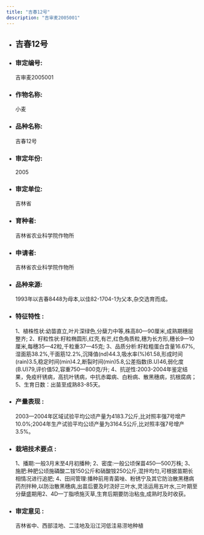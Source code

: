 ```yaml
---
title: "吉春12号"
description: "吉审麦2005001"
---
```

* ## 吉春12号
* ###  审定编号:  
   吉审麦2005001

*  ### 作物名称:  
   小麦

*   ###  品种名称: 
    吉春12号

*   ### 审定年份: 
    2005

*   ### 审定单位:  
    吉林省

*   ### 育种者:  
    吉林省农业科学院作物所

*   ### 申请者:  
    吉林省农业科学院作物所

*   ### 品种来源:  
    1993年以吉春8448为母本,以佳82-1704-1为父本,杂交选育而成。

*   ### 特征特性 : 
    1、植株性状:幼苗直立,叶片深绿色,分蘖力中等,株高80—90厘米,成熟期穗层整齐;
2、籽粒性状:籽粒椭圆形,红壳,有芒,红色角质粒,穗为长方形,穗长9—10厘米,每穗35—42粒,千粒重37—45克;
3、品质分析:籽粒粗蛋白含量16.67%,湿面筋38.2%,干面筋12.2%,沉降值(nd)44.3,吸水率(%)61.58,形成时间(rain)3.5,稳定时间(min)4.2,断裂时间(min)5.8,公差指数(B.U)46,弱化度(B.U)79,评价值52,容重750—800克/升;
4、抗逆性:2003-2004年鉴定结果，免疫杆锈病，高抗叶锈病，中抗赤霉病、白粉病、散黑穗病，抗根腐病；
5、生育日数：出苗至成熟83-85天。

*   ### 产量表现 : 
    2003—2004年区域试验平均公顷产量为4183.7公斤,比对照丰强7号增产10.0%;2004年生产试验平均公顷产量为3164.5公斤,比对照丰强7号增产3.5%。

*   ### 栽培技术要点 : 
    1、播期:一般3月末至4月初播种;
2、密度:一般公顷保苗450—500万株;
3、施肥:种肥公顷施磷酸二铵150公斤和硝酸铵250公斤,混拌均匀,可根据苗期长相情况进行追肥;
4、田间管理:播种前用青菌唑、粉锈宁及其它防治散黑穗病药剂拌种,以防治散黑穗病,出苗后要及时浇好三叶水,灵活运用五叶水,三叶期至分蘖盛期用2、4D—丁脂喷施灭草,生育后期要防治粘虫,成熟时及时收获。

*   ### 审定意见 : 
    吉林省中、西部洼地、二洼地及沿江河低洼易涝地种植
